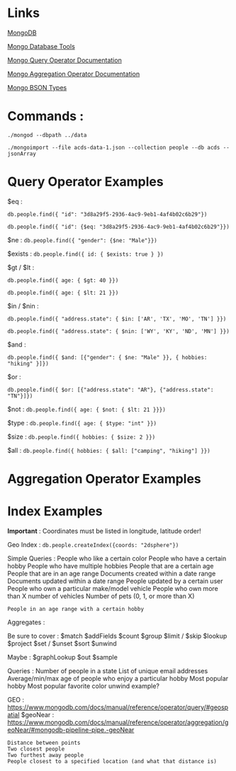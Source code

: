 # Links
[MongoDB](https://www.mongodb.com/try/download/community)

[Mongo Database Tools](https://www.mongodb.com/try/download/tools)

[Mongo Query Operator Documentation](https://www.mongodb.com/docs/manual/reference/operator/query/)

[Mongo Aggregation Operator Documentation](https://www.mongodb.com/docs/manual/reference/operator/aggregation-pipeline/)

[Mongo BSON Types](https://www.mongodb.com/docs/v4.4/reference/operator/query/type/#available-types)

# Commands : 
`./mongod --dbpath ../data`

`./mongoimport --file acds-data-1.json --collection people --db acds --jsonArray`


# Query Operator Examples
$eq : 

`db.people.find({ "id": "3d8a29f5-2936-4ac9-9eb1-4af4b02c6b29"})`

`db.people.find({ "id": {$eq: "3d8a29f5-2936-4ac9-9eb1-4af4b02c6b29"}})`

$ne : `db.people.find({ "gender": {$ne: "Male"}})`

$exists : `db.people.find({ id: { $exists: true } })`

$gt / $lt :

`db.people.find({ age: { $gt: 40 }})`

`db.people.find({ age: { $lt: 21 }})`

$in / $nin : 

`db.people.find({ "address.state": { $in: ['AR', 'TX', 'MO', 'TN'] }})`

`db.people.find({ "address.state": { $nin: ['WY', 'KY', 'ND', 'MN'] }})`

$and : 

`db.people.find({ $and: [{"gender": { $ne: "Male" }}, { hobbies: "hiking" }]})`

$or : 

`db.people.find({ $or: [{"address.state": "AR"}, {"address.state": "TN"}]})`

$not : `db.people.find({ age: { $not: { $lt: 21 }}})`

$type : `db.people.find({ age: { $type: "int" }})`

$size : `db.people.find({ hobbies: { $size: 2 }})`

$all : `db.people.find({ hobbies: { $all: ["camping", "hiking"] }})`


# Aggregation Operator Examples
    

# Index Examples

**Important** : Coordinates must be listed in longitude, latitude order!

Geo Index : `db.people.createIndex({coords: "2dsphere"})`

Simple Queries : 
    People who like a certain color
    People who have a certain hobby
    People who have multiple hobbies
    People that are a certain age
    People that are in an age range
    Documents created within a date range
    Documents updated within a date range
    People updated by a certain user
    People who own a particular make/model vehicle
    People who own more than X number of vehicles
    Number of pets (0, 1, or more than X)
    

    People in an age range with a certain hobby


Aggregates : 

Be sure to cover : 
    $match
    $addFields
    $count
    $group
    $limit / $skip
    $lookup
    $project
    $set / $unset
    $sort
    $unwind


    
    

Maybe : 
    $graphLookup
    $out
    $sample
    

Queries : 
    Number of people in a state
    List of unique email addresses
    Average/min/max age of people who enjoy a particular hobby
    Most popular hobby
    Most popular favorite color
    unwind example?



GEO : https://www.mongodb.com/docs/manual/reference/operator/query/#geospatial
    $geoNear : https://www.mongodb.com/docs/manual/reference/operator/aggregation/geoNear/#mongodb-pipeline-pipe.-geoNear

    Distance between points
    Two closest people
    Two furthest away people
    People closest to a specified location (and what that distance is)
